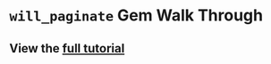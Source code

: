 # `will_paginate` Gem Walk Through

## View the [full tutorial](http://rails.devcamp.com/trails/ruby-gem-reviews/campsites/view-template-tools/guides/will-paginate-example)